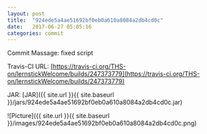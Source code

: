 ```yaml
---
layout: post
title:  "924ede5a4ae51692bf0eb0a610a8084a2db4cd0c"
date:   2017-06-27 05:05:16
categories: commit
---
```


Commit Massage: fixed script  

Travis-CI URL: [https://travis-ci.org/THS-on/lernstickWelcome/builds/247373779](https://travis-ci.org/THS-on/lernstickWelcome/builds/247373779)

JAR: [JAR]({{ site.url }}{{ site.baseurl }}/jars/924ede5a4ae51692bf0eb0a610a8084a2db4cd0c.jar)

![Picture]({{ site.url }}{{ site.baseurl }}/images/924ede5a4ae51692bf0eb0a610a8084a2db4cd0c.png)

